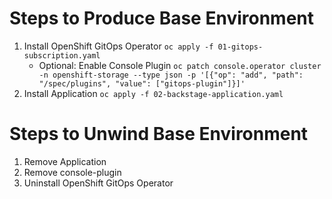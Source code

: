 # Steps to Produce Base Environment

1. Install OpenShift GitOps Operator `oc apply -f 01-gitops-subscription.yaml` 
    * Optional: Enable Console Plugin `oc patch console.operator cluster -n openshift-storage --type json -p '[{"op": "add", "path": "/spec/plugins", "value": ["gitops-plugin"]}]'`
1. Install Application `oc apply -f 02-backstage-application.yaml`

# Steps to Unwind Base Environment

1. Remove Application
1. Remove console-plugin
1. Uninstall OpenShift GitOps Operator 
